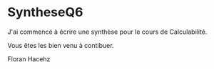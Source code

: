 SyntheseQ6
==========

J'ai commencé à écrire une synthèse pour le cours de Calculabilité.

Vous êtes les bien venu à contibuer.

Floran Hacehz
